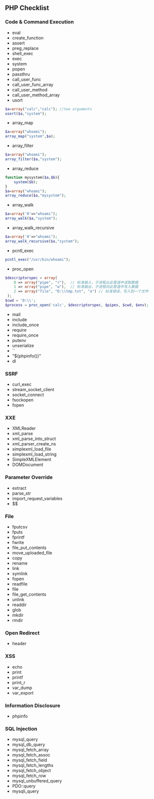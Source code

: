 ## PHP Checklist

### Code & Command Execution
- eval
- create_function
- assert
- preg_replace
- shell_exec
- exec
- system
- popen
- passthru
- call_user_func
- call_user_func_array
- call_user_method
- call_user_method_array
- usort
```php
$a=array("calc","calc"); //two arguments
usort($a,"system");
```
- array_map
```php
$a=array("whoami");
array_map("system",$a);
```
- array_filter
```php
$a=array("whoami");
array_filter($a,"system");
```
- array_reduce
```php
function mysystem($a,$b){
	system($b);
}
$a=array("whoami");
array_reduce($a,"mysystem");
```
- array_walk
```php
$a=array('0'=>"whoami");
array_walk($a,"system");
```
- array_walk_recursive
```php
$a=array('0'=>"whoami");
array_walk_recursive($a,"system");
```
- pcntl_exec
```php
pcntl_exec("/usr/bin/whoami");
```
- proc_open
```php
$descriptorspec = array(
	0 => array("pipe", "r"),  // 标准输入，子进程从此管道中读取数据
	1 => array("pipe", "w"),  // 标准输出，子进程向此管道中写入数据
	2 => array("file", "D:\\tmp.txt", "a") // 标准错误，写入到一个文件
 );
$cwd = 'D:\\';
$process = proc_open('calc', $descriptorspec, $pipes, $cwd, $env);
```
- mail
- include
- include_once
- require
- require_once
- putenv
- unserialize
- ``
- "${phpinfo()}"
- dl

### SSRF
- curl_exec
- stream_socket_client
- socket_connect
- fsockopen
- fopen

### XXE
- XMLReader
- xml_parse
- xml_parse_into_struct 
- xml_parser_create_ns 
- simplexml_load_file 
- simplexml_load_string
- SimpleXMLElement
- DOMDocument

### Parameter Override
- extract
- parse_str
- import_request_variables
- $$

### File
- fputcsv
- fputs
- fprintf
- fwrite
- file_put_contents
- move_uploaded_file
- copy
- rename
- link
- symlink
- fopen
- readfile
- file
- file_get_contents
- unlink
- readdir
- glob
- mkdir
- rmdir

### Open Redirect
- header

### XSS
- echo
- print
- printf
- print_r
- var_dump
- var_export

### Information Disclosure
- phpinfo

### SQL Injection
- mysql_query
- mysql_db_query
- mysql_fetch_array
- mysql_fetch_assoc 
- mysql_fetch_field 
- mysql_fetch_lengths 
- mysql_fetch_object
- mysql_fetch_row 
- mysql_unbuffered_query
- PDO::query 
- mysqli_query
